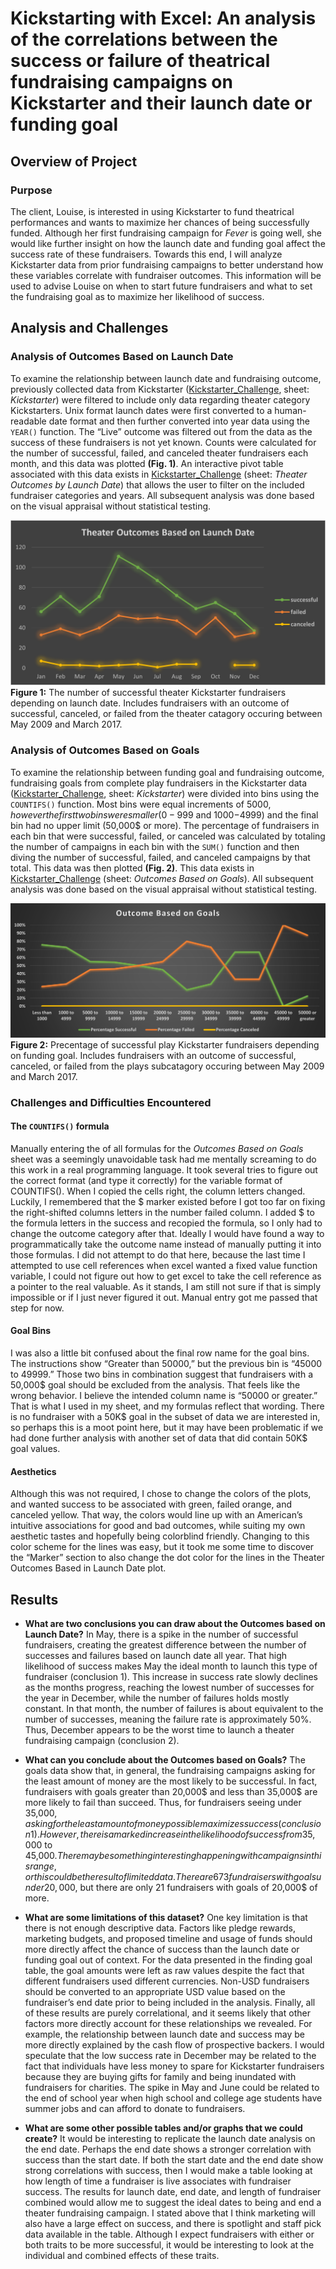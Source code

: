 # Kickstarting with Excel: An analysis of the correlations between the success or failure of theatrical fundraising campaigns on Kickstarter and their launch date or funding goal

## Overview of Project
### Purpose
The client, Louise, is interested in using Kickstarter to fund theatrical performances and wants to maximize her chances of being successfully funded.  Although her first fundraising campaign for _Fever_ is going well, she would like further insight on how the launch date and funding goal affect the success rate of these fundraisers.  Towards this end, I will analyze Kickstarter data from prior fundraising campaigns to better understand how these variables correlate with fundraiser outcomes.  This information will be used to advise Louise on when to start future fundraisers and what to set the fundraising goal as to maximize her likelihood of success.


## Analysis and Challenges
### Analysis of Outcomes Based on Launch Date
To examine the relationship between launch date and fundraising outcome, previously collected data from Kickstarter ([Kickstarter_Challenge](Kickstarter_Challenge.xlsx), sheet: _Kickstarter_) were filtered to include only data regarding theater category Kickstarters.  Unix format launch dates were first converted to a human-readable date format and then further converted into year data using the `YEAR()` function. The “Live” outcome was filtered out from the data as the success of these fundraisers is not yet known.  Counts were calculated for the number of successful, failed, and canceled theater fundraisers each month, and this data was plotted **(Fig. 1)**.  An interactive pivot table associated with this data exists in [Kickstarter_Challenge](Kickstarter_Challenge.xlsx) (sheet: _Theater Outcomes by Launch Date_) that allows the user to filter on the included fundraiser categories and years.  All subsequent analysis was done based on the visual appraisal without statistical testing.

![Theater Outcomes vs Launch](/resources/Theater_Outcomes_vs_Launch.png?raw=true)
**Figure 1:** The number of successful theater Kickstarter fundraisers depending on launch date.  Includes fundraisers with an outcome of successful, canceled, or failed from the theater catagory occuring between May 2009 and March 2017.


### Analysis of Outcomes Based on Goals
To examine the relationship between funding goal and fundraising outcome, fundraising goals from complete play fundraisers in the Kickstarter data ([Kickstarter_Challenge](Kickstarter_Challenge.xlsx), sheet: _Kickstarter_) were divided into bins using the `COUNTIFS()` function.  Most bins were equal increments of 5000$, however the first two bins were smaller (0-999$ and 1000$-4999$) and the final bin had no upper limit (50,000$ or more).  The percentage of fundraisers in each bin that were successful, failed, or canceled was calculated by totaling the number of campaigns in each bin with the `SUM()` function and then diving the number of successful, failed, and canceled campaigns by that total.  This data was then plotted **(Fig. 2)**.  This data exists in [Kickstarter_Challenge](Kickstarter_Challenge.xlsx) (sheet: _Outcomes Based on Goals_).  All subsequent analysis was done based on the visual appraisal without statistical testing.

![Outcomes vs Goals](/resources/Outcomes_vs_Goals.png?raw=true)
**Figure 2:** Precentage of successful play Kickstarter fundraisers depending on funding goal.  Includes fundraisers with an outcome of successful, canceled, or failed from the plays subcatagory occuring between May 2009 and March 2017.

### Challenges and Difficulties Encountered
#### The `COUNTIFS()` formula
Manually entering the of all formulas for the _Outcomes Based on Goals_ sheet was a seemingly unavoidable task had me mentally screaming to do this work in a real programming language.  It took several tries to figure out the correct format (and type it correctly) for the variable format of COUNTIFS(). When I copied the cells right, the column letters changed.  Luckily, I remembered that the $ marker existed before I got too far on fixing the right-shifted columns letters in the number failed column.  I added $ to the formula letters in the success and recopied the formula, so I only had to change the outcome category after that.  Ideally I would have found a way to programmatically take the outcome name instead of manually putting it into those formulas.  I did not attempt to do that here, because the last time I attempted to use cell references when excel wanted a fixed value function variable, I could not figure out how to get excel to take the cell reference as a pointer to the real valuable.  As it stands, I am still not sure if that is simply impossible or if I just never figured it out.  Manual entry got me passed that step for now.

#### Goal Bins
I was also a little bit confused about the final row name for the goal bins.  The instructions show “Greater than 50000,” but the previous bin is “45000 to 49999.”  Those two bins in combination suggest that fundraisers with a 50,000$ goal should be excluded from the analysis.  That feels like the wrong behavior.  I believe the intended column name is “50000 or greater.”  That is what I used in my sheet, and my formulas reflect that wording.  There is no fundraiser with a 50K$ goal in the subset of data we are interested in, so perhaps this is a moot point here, but it may have been problematic if we had done further analysis with another set of data that did contain 50K$ goal values.

#### Aesthetics
Although this was not required, I chose to change the colors of the plots, and wanted success to be associated with green, failed orange, and canceled yellow.  That way, the colors would line up with an American’s intuitive associations for good and bad outcomes, while suiting my own aesthetic tastes and hopefully being colorblind friendly.  Changing to this color scheme for the lines was easy, but it took me some time to discover the “Marker” section to also change the dot color for the lines in the Theater Outcomes Based in Launch Date plot.


## Results
- **What are two conclusions you can draw about the Outcomes based on Launch Date?**
In May, there is a spike in the number of successful fundraisers, creating the greatest difference between the number of successes and failures based on launch date all year.  That high likelihood of success makes May the ideal month to launch this type of fundraiser (conclusion 1).  This increase in success rate slowly declines as the months progress, reaching the lowest number of successes for the year in December, while the number of failures holds mostly constant.  In that month, the number of failures is about equivalent to the number of successes, meaning the failure rate is approximately 50%.  Thus, December appears to be the worst time to launch a theater fundraising campaign (conclusion 2).

- **What can you conclude about the Outcomes based on Goals?**
The goals data show that, in general, the fundraising campaigns asking for the least amount of money are the most likely to be successful.  In fact, fundraisers with goals greater than 20,000$ and less than 35,000$ are more likely to fail than succeed.  Thus, for fundraisers seeing under 35,000$, asking for the least amount of money possible maximizes success (conclusion 1).  However, there is a marked increase in the likelihood of success from 35,000$ to 45,000$.  There may be something interesting happening with campaigns in this range, or this could be the result of limited data.  There are 673 fundraisers with goals under 20,000$, but there are only 21 fundraisers with goals of 20,000$ of more.

- **What are some limitations of this dataset?**
One key limitation is that there is not enough descriptive data.  Factors like pledge rewards, marketing budgets, and proposed timeline and usage of funds should more directly affect the chance of success than the launch date or funding goal out of context.  For the data presented in the finding goal table, the goal amounts were left as raw values despite the fact that different fundraisers used different currencies.  Non-USD fundraisers should be converted to an appropriate USD value based on the fundraiser’s end date prior to being included in the analysis.  Finally, all of these results are purely correlational, and it seems likely that other factors more directly account for these relationships we revealed.  For example, the relationship between launch date and success may be more directly explained by the cash flow of prospective backers.  I would speculate that the low success rate in December may be related to the fact that individuals have less money to spare for Kickstarter fundraisers because they are buying gifts for family and being inundated with fundraisers for charities.  The spike in May and June could be related to the end of school year when high school and college age students have summer jobs and can afford to donate to fundraisers. 

- **What are some other possible tables and/or graphs that we could create?**
It would be interesting to replicate the launch date analysis on the end date.  Perhaps the end date shows a stronger correlation with success than the start date.  If both the start date and the end date show strong correlations with success, then I would make a table looking at how length of time a fundraiser is live associates with fundraiser success.  The results for launch date, end date, and length of fundraiser combined would allow me to suggest the ideal dates to being and end a theater fundraising campaign.  I stated above that I think marketing will also have a large effect on success, and there is spotlight and staff pick data available in the table.  Although I expect fundraisers with either or both traits to be more successful, it would be interesting to look at the individual and combined effects of these traits.
